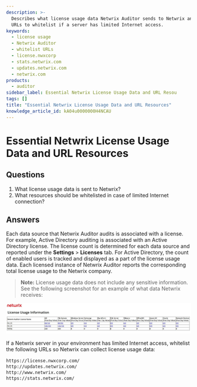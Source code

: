```yaml
---
description: >-
  Describes what license usage data Netwrix Auditor sends to Netwrix and which
  URLs to whitelist if a server has limited Internet access.
keywords:
  - license usage
  - Netwrix Auditor
  - whitelist URLs
  - license.nwxcorp
  - stats.netwrix.com
  - updates.netwrix.com
  - netwrix.com
products:
  - auditor
sidebar_label: Essential Netwrix License Usage Data and URL Resou
tags: []
title: "Essential Netwrix License Usage Data and URL Resources"
knowledge_article_id: kA04u0000000H4NCAU
---
```


# Essential Netwrix License Usage Data and URL Resources

## Questions

1. What license usage data is sent to Netwrix?
2. What resources should be whitelisted in case of limited Internet connection?

## Answers

Each data source that Netwrix Auditor audits is associated with a license. For example, Active Directory auditing is associated with an Active Directory license. The license count is determined for each data source and reported under the **Settings** > **Licenses** tab. For Active Directory, the count of enabled users is tracked and displayed as a part of the license usage data. Each licensed instance of Netwrix Auditor reports the corresponding total license usage to the Netwrix company.

> **Note:** License usage data does not include any sensitive information. See the following screenshot for an example of what data Netwrix receives:

![User-added image](images/ka04u00000116GR_0EM4u000002PWPR.png)

If a Netwrix server in your environment has limited Internet access, whitelist the following URLs so Netwrix can collect license usage data:

```text
https://license.nwxcorp.com/
http://updates.netwrix.com/
http://www.netwrix.com/
https://stats.netwrix.com/
```
